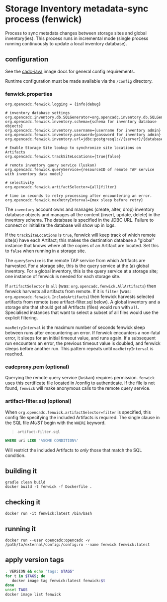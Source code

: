 # Storage Inventory metadata-sync process (fenwick)

Process to sync metadata changes between storage sites and global inventory(ies). This process runs in
incremental mode (single process running continuously to update a local inventory database). 

## configuration
See the [cadc-java](https://github.com/opencadc/docker-base/tree/master/cadc-java) image docs for general config requirements.

Runtime configuration must be made available via the `/config` directory.

### fenwick.properties
```
org.opencadc.fenwick.logging = {info|debug}

# inventory database settings
org.opencadc.inventory.db.SQLGenerator=org.opencadc.inventory.db.SQLGenerator
org.opencadc.fenwick.inventory.schema={schema for inventory database objects}
org.opencadc.fenwick.inventory.username={username for inventory admin}
org.opencadc.fenwick.inventory.password={password for inventory admin}
org.opencadc.fenwick.inventory.url=jdbc:postgresql://{server}/{database}

# Enable Storage Site lookup to synchronize site locations on Artifacts
org.opencadc.fenwick.trackSiteLocations={true|false}

# remote inventory query service (luskan)
org.opencadc.fenwick.queryService={resourceID of remote TAP service with inventory data model}

# selectivity
org.opencadc.fenwick.artifactSelector={all|filter}

# time in seconds to retry processing after encountering an error.
org.opencadc.fenwick.maxRetryInterval={max sleep before retry}

```
The `inventory` account owns and manages (create, alter, drop) inventory database objects and manages
all the content (insert, update, delete) in the inventory schema. The database is specified in the JDBC URL. 
Failure to connect or initialize the database will show up in logs.

If the `trackSiteLocations` is `true`, fenwick will keep track of which remote site(s) have each Artifact; this
makes the destination database a "global" instance that knows where all the copies of an Artifact are located.
Set this to `false` when running in a storage site.

The `queryService` is the remote TAP service from which Artifacts are harvested. For a storage site, this is the
query service at the (a) global inventory. For a global inventory, this is the query service at a storage site; one
instance of fenwick is needed for each storage site.

If `artifactSelector` is `all` (was: `org.opencadc.fenwick.AllArtifacts`) then fenwick harvests all artifacts from
remote. If it is `filter` (was: `org.opencadc.fenwick.IncludeArtifacts`) then fenwick harvests selected artifacts 
from remote (see artifact-filter.sql below). A global inventory and a storage site that should get all Artifacts 
(files) would run with `all`. Specialised instances that want to select a subset of all files would use the explicit filtering. 

`maxRetryInterval` is the maximum number of seconds fenwick sleep between runs after encountering an error.
If fenwick encounters a non-fatal error, it sleeps for an initial timeout value, and runs again. 
If a subsequent run encounters an error, the previous timeout value is doubled, and fenwick sleeps before 
another run. This pattern repeats until `maxRetryInterval` is reached.

### cadcproxy.pem (optional)
Querying the remote query service (luskan) requires permission. `fenwick` uses this certificate file located
in /config to authenticate. If the file is not found, `fenwick` will make anonymous calls to the remote query
service.

### artifact-filter.sql (optional)
When `org.opencadc.fenwick.artifactSelector=filter` is specified, this config file
specifying the included Artifacts is required. The single clause in the SQL file *MUST* begin with the 
`WHERE` keyword.

> `artifact-filter.sql`
```sql
WHERE uri LIKE '%SOME CONDITION%'
```

Will restrict the included Artifacts to _only_ those that match the SQL condition.


## building it
```
gradle clean build
docker build -t fenwick -f Dockerfile .
```

## checking it
```
docker run -it fenwick:latest /bin/bash
```

## running it
```
docker run --user opencadc:opencadc -v /path/to/external/config:/config:ro --name fenwick fenwick:latest
```

## apply version tags
```bash
. VERSION && echo "tags: $TAGS" 
for t in $TAGS; do
   docker image tag fenwick:latest fenwick:$t
done
unset TAGS
docker image list fenwick
```
